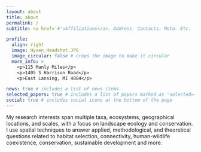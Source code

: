 ```yaml
---
layout: about
title: about
permalink: /
subtitle: <a href='#'>Affiliations</a>. Address. Contacts. Moto. Etc.

profile:
  align: right
  image: Hysen_Headshot.JPG
  image_circular: false # crops the image to make it circular
  more_info: >
    <p>115 Manly Miles</p>
    <p>1405 S Harrison Road</p>
    <p>East Lansing, MI 4884</p>

news: true # includes a list of news items
selected_papers: true # includes a list of papers marked as "selected={true}"
social: true # includes social icons at the bottom of the page
---
```


My research interests span multiple taxa, ecosystems, geographical locations, and scales, with a focus on landscape ecology and conservation. I use spatial techniques to answer applied, methodological, and theoretical questions related to habitat selection, connectivity, human-wildlife coexistence, conservation, sustainable development and more.

